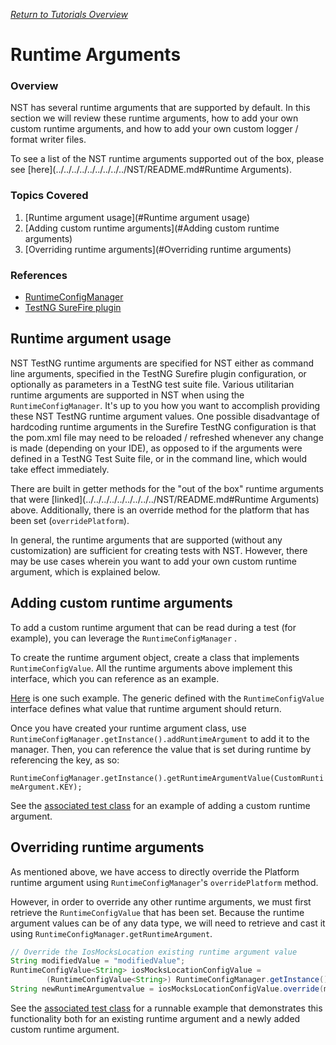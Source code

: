 [_Return to Tutorials Overview_](../../../../../../../../README.md)

# Runtime Arguments

### Overview

NST has several runtime arguments that are supported by default. In this section we will review these runtime arguments, how to add your own custom runtime arguments, and how to add your own custom logger / format writer files.

To see a list of the NST runtime arguments supported out of the box, please see [here](../../../../../../../../../NST/README.md#Runtime Arguments).

### Topics Covered

1. [Runtime argument usage](#Runtime argument usage)
2. [Adding custom runtime arguments](#Adding custom runtime arguments)
3. [Overriding runtime arguments](#Overriding runtime arguments)

### References
- [RuntimeConfigManager](../../../../../../../../../NST/src/main/java/com/ebay/runtime/RuntimeConfigManager.java)
- [TestNG SureFire plugin](https://maven.apache.org/surefire/maven-surefire-plugin/examples/testng.html)

## Runtime argument usage

NST TestNG runtime arguments are specified for NST either as command line arguments, specified in the TestNG Surefire plugin configuration, or optionally as parameters in a TestNG test suite file.
Various utilitarian runtime arguments are supported in NST when using the `RuntimeConfigManager`. It's up to you how you want to accomplish providing these NST TestNG runtime argument values. One possible disadvantage of hardcoding runtime arguments in the Surefire TestNG configuration is that the pom.xml file may need to be reloaded / refreshed whenever any change is made (depending on your IDE), as opposed to if the arguments were defined in a TestNG Test Suite file, or in the command line, which would take effect immediately.

There are built in getter methods for the "out of the box" runtime arguments that were [linked](../../../../../../../../../NST/README.md#Runtime Arguments) above.
Additionally, there is an override method for the platform that has been set (`overridePlatform`).

In general, the runtime arguments that are supported (without any customization) are sufficient for creating tests with NST. However, there may be use cases wherein you want to add your own custom runtime argument, which is explained below. 

## Adding custom runtime arguments

To add a custom runtime argument that can be read during a test (for example), you can leverage the `RuntimeConfigManager` . 

To create the runtime argument object, create a class that implements `RuntimeConfigValue`. All the runtime arguments above implement this interface, which you can reference as an example.

[Here](src/test/java/com/nst/tutorials/runtimearguments/RuntimeArgumentsCustomExample.java) is one such example.
The generic defined with the `RuntimeConfigValue` interface defines what value that runtime argument should return.

Once you have created your runtime argument class, use `RuntimeConfigManager.getInstance().addRuntimeArgument` to add it to the manager. Then, you can reference the value that is set during runtime by referencing the key, as so:

`RuntimeConfigManager.getInstance().getRuntimeArgumentValue(CustomRuntimeArgument.KEY);`

See the [associated test class](src/test/java/com/nst/tutorials/runtimearguments/RuntimeArgumentsTest.java) for an example of adding a custom runtime argument.

## Overriding runtime arguments

As mentioned above, we have access to directly override the Platform runtime argument using `RuntimeConfigManager`'s `overridePlatform` method. 

However, in order to override any other runtime arguments, we must first retrieve the `RuntimeConfigValue` that has been set.
Because the runtime argument values can be of any data type, we will need to retrieve and cast it using `RuntimeConfigManager.getRuntimeArgument`.

```java
// Override the IosMocksLocation existing runtime argument value
String modifiedValue = "modifiedValue";
RuntimeConfigValue<String> iosMocksLocationConfigValue =
        (RuntimeConfigValue<String>) RuntimeConfigManager.getInstance().getRuntimeArgument(IosMocksLocationArgument.KEY);
String newRuntimeArgumentvalue = iosMocksLocationConfigValue.override(modifiedValue);
```

See the [associated test class](src/test/java/com/nst/tutorials/runtimearguments/RuntimeArgumentsTest.java) for a runnable example that demonstrates this functionality both for an existing runtime argument and a newly added custom runtime argument.
